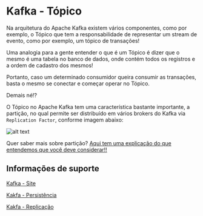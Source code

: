 # Kafka - Tópico

Na arquitetura do Apache Kafka existem vários componentes, como por exemplo, o Tópico que tem a responsabilidade de 
representar um stream de evento, como por exemplo, um tópico de transações!

Uma analogia para a gente entender o que é um Tópico é dizer que o mesmo é uma tabela no banco de dados, onde contém 
todos os registros e a ordem de cadastro dos mesmos!

Portanto, caso um determinado consumidor queira consumir as transações, basta o mesmo se conectar e começar operar 
no Tópico.

Demais né!?

O Tópico no Apache Kafka tem uma característica bastante importante, a partição, no qual permite ser distribuído 
em vários brokers do Kafka via `Replication Factor`, conforme imagem abaixo:

![alt text](../../images/kafka-001.png "Apache Kafka")

Quer saber mais sobre partição? [Aqui tem uma explicação do que entendemos que você deve considerar!!](../informacao_suporte/kafka-partition.md)

## Informações de suporte

[Kafka - Site](https://kafka.apache.org)

[Kakfa - Persistência](https://kafka.apache.org/documentation/#persistence)

[Kakfa - Replicação](https://kafka.apache.org/documentation/#replication)
